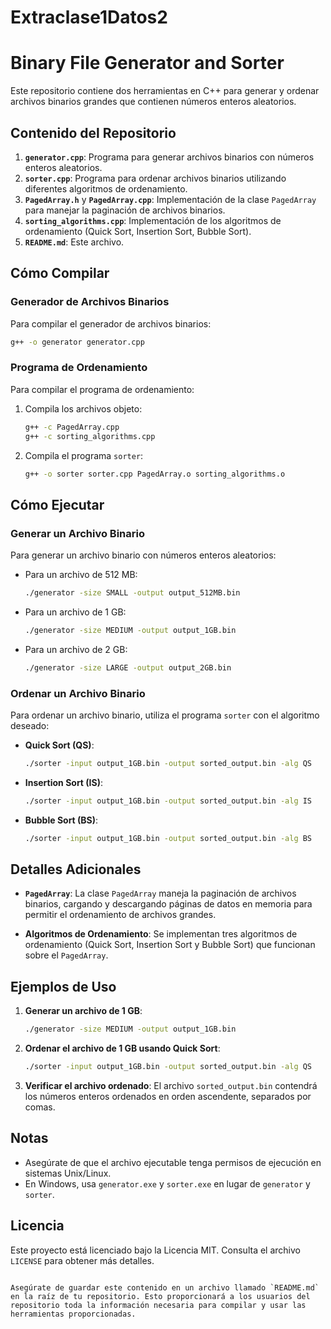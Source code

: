 # Extraclase1Datos2

# Binary File Generator and Sorter

Este repositorio contiene dos herramientas en C++ para generar y ordenar archivos binarios grandes que contienen números enteros aleatorios.

## Contenido del Repositorio

1. **`generator.cpp`**: Programa para generar archivos binarios con números enteros aleatorios.
2. **`sorter.cpp`**: Programa para ordenar archivos binarios utilizando diferentes algoritmos de ordenamiento.
3. **`PagedArray.h`** y **`PagedArray.cpp`**: Implementación de la clase `PagedArray` para manejar la paginación de archivos binarios.
4. **`sorting_algorithms.cpp`**: Implementación de los algoritmos de ordenamiento (Quick Sort, Insertion Sort, Bubble Sort).
5. **`README.md`**: Este archivo.

## Cómo Compilar

### Generador de Archivos Binarios

Para compilar el generador de archivos binarios:

```sh
g++ -o generator generator.cpp
```

### Programa de Ordenamiento

Para compilar el programa de ordenamiento:

1. Compila los archivos objeto:

    ```sh
    g++ -c PagedArray.cpp
    g++ -c sorting_algorithms.cpp
    ```

2. Compila el programa `sorter`:

    ```sh
    g++ -o sorter sorter.cpp PagedArray.o sorting_algorithms.o
    ```

## Cómo Ejecutar

### Generar un Archivo Binario

Para generar un archivo binario con números enteros aleatorios:

- Para un archivo de 512 MB:

    ```sh
    ./generator -size SMALL -output output_512MB.bin
    ```

- Para un archivo de 1 GB:

    ```sh
    ./generator -size MEDIUM -output output_1GB.bin
    ```

- Para un archivo de 2 GB:

    ```sh
    ./generator -size LARGE -output output_2GB.bin
    ```

### Ordenar un Archivo Binario

Para ordenar un archivo binario, utiliza el programa `sorter` con el algoritmo deseado:

- **Quick Sort (QS)**:

    ```sh
    ./sorter -input output_1GB.bin -output sorted_output.bin -alg QS
    ```

- **Insertion Sort (IS)**:

    ```sh
    ./sorter -input output_1GB.bin -output sorted_output.bin -alg IS
    ```

- **Bubble Sort (BS)**:

    ```sh
    ./sorter -input output_1GB.bin -output sorted_output.bin -alg BS
    ```

## Detalles Adicionales

- **`PagedArray`**: La clase `PagedArray` maneja la paginación de archivos binarios, cargando y descargando páginas de datos en memoria para permitir el ordenamiento de archivos grandes.

- **Algoritmos de Ordenamiento**: Se implementan tres algoritmos de ordenamiento (Quick Sort, Insertion Sort y Bubble Sort) que funcionan sobre el `PagedArray`.

## Ejemplos de Uso

1. **Generar un archivo de 1 GB**:
    ```sh
    ./generator -size MEDIUM -output output_1GB.bin
    ```

2. **Ordenar el archivo de 1 GB usando Quick Sort**:
    ```sh
    ./sorter -input output_1GB.bin -output sorted_output.bin -alg QS
    ```

3. **Verificar el archivo ordenado**:
    El archivo `sorted_output.bin` contendrá los números enteros ordenados en orden ascendente, separados por comas.

## Notas

- Asegúrate de que el archivo ejecutable tenga permisos de ejecución en sistemas Unix/Linux.
- En Windows, usa `generator.exe` y `sorter.exe` en lugar de `generator` y `sorter`.

## Licencia

Este proyecto está licenciado bajo la Licencia MIT. Consulta el archivo `LICENSE` para obtener más detalles.
```

Asegúrate de guardar este contenido en un archivo llamado `README.md` en la raíz de tu repositorio. Esto proporcionará a los usuarios del repositorio toda la información necesaria para compilar y usar las herramientas proporcionadas.
